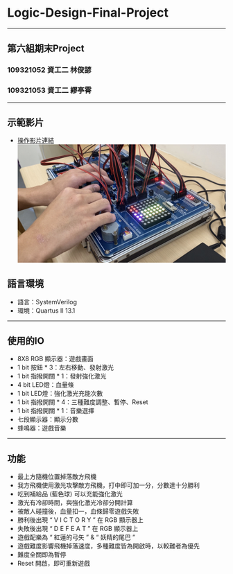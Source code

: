 # Logic-Design-Final-Project

---

## 第六組期末Project
### 109321052 資工二 林俊諺
### 109321053 資工二 繆亭霄

---
## 示範影片
* [操作影片連結](https://youtu.be/SH1grgiGaM4)
  ![image](https://github.com/momocat1102/Logic_FinallProject/blob/main/final.jpeg)


## 語言環境
* 語言：SystemVerilog
* 環境：Quartus II 13.1

---

## 使用的IO
* 8X8 RGB 顯示器：遊戲畫面
* 1 bit 按鈕 * 3：左右移動、發射激光
* 1 bit 指撥開關 * 1：發射強化激光
* 4 bit LED燈：血量條
* 1 bit LED燈：強化激光充能次數
* 1 bit 指撥開關 * 4：三種難度調整、暫停、Reset
* 1 bit 指撥開關 * 1：音樂選擇
* 七段顯示器：顯示分數
* 蜂鳴器：遊戲音樂

---

## 功能
*	最上方隨機位置掉落敵方飛機
*	我方飛機使用激光攻擊敵方飛機，打中即可加一分，分數達十分勝利
*	吃到補給品 (藍色球) 可以充能強化激光
*	激光有冷卻時間，與強化激光冷卻分開計算
*	被敵人碰撞後，血量扣一，血條歸零遊戲失敗
*	勝利後出現 “ V I C T O R Y ” 在 RGB 顯示器上
*	失敗後出現 “ D E F E A T ” 在 RGB 顯示器上
*	遊戲配樂為 “ 紅蓮的弓矢 ” & “ 妖精的尾巴 ”
*	遊戲難度影響飛機掉落速度，多種難度皆為開啟時，以較難者為優先
*	難度全關即為暫停
*	Reset 開啟，即可重新遊戲
